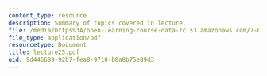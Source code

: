 ```yaml
---
content_type: resource
description: Summary of topics covered in lecture.
file: /media/https%3A/open-learning-course-data-rc.s3.amazonaws.com/7-03-genetics-fall-2004/9d44668992b7fea89710b8a8b75e89d3_lecture25.pdf
file_type: application/pdf
resourcetype: Document
title: lecture25.pdf
uid: 9d446689-92b7-fea8-9710-b8a8b75e89d3
---
```

